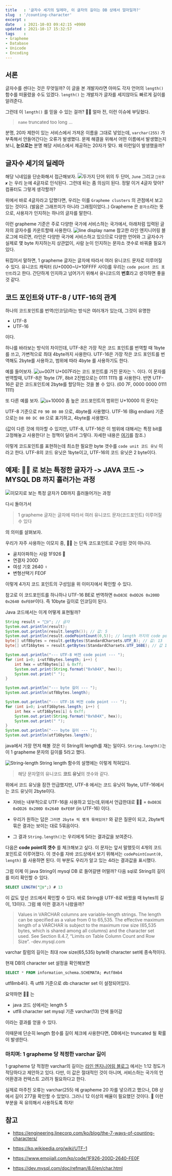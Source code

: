 ```yaml
---
title   : '글자수 세기의 딜레마, 이 글자의 길이는 DB 상에서 얼마일까?' 
slug  : '/counting-character'
excerpt : 
date    : 2021-10-03 09:42:15 +0900
updated : 2021-10-17 15:32:57
tags    : 
- Grapheme
- Database
- Unicode
- Encoding
---
```


## 서론 
글자수를 센다는 것은 무엇일까? 이 글을 본 개발자라면 아마도 각자 언어의 `length()` 함수를 떠올렸을 수도 있겠다. `length()` 는 개발자가 글자를 세지않아도 빠르게 길이를 알려준다. 

그런데 이 `length()` 를 믿을 수 있는 걸까? 🤦‍♀️ 얼마 전, 이런 이슈에 부딪혔다. 

> `name` truncated too long ... 

분명, 20자 제한이 있는 서비스에서 가져온 이름을 그대로 넣었는데, `varchar(255)` 가 부족해서 안들어간다는 오류가 발생했다. 문제 해결을 위해서 어떤 이름에서 발생했는지 보니, **눈으로는** 분명 해당 서비스에서 제공하는 20자가 맞다. 
왜 이런일이 발생했을까? 


## 글자수 세기의 딜레마 
해당 닉네임을 단순화해서 접근해보자. 
![두가지 단어](./count-01.png) 
위의 두 단어, `June` 그리고 `🏧〶㊄✘` 는 우리 눈에 4글자로 인식된다. 그런데 뒤는 좀 의심이 된다. 정말 이거 4글자 맞아? 컴퓨터도 그렇게 생각할까? 

위에서 바로 4글자라고 답했다면, 우리는 이를 `Grapheme clusters` 의 관점에서 보고 있는 것이다. (발음은 그래프미가 아니라 그래핌이었다..) Grapheme 은 `문자소`라는 뜻으로, 사용자가 인지하는 하나의 글자를 말한다. 

이런 grapheme 기준은 주로 다양한 국가에 서비스하는 국가에서, 아래처럼 입력된 글자의 글자수를 카운트할때 사용한다. 
![line display name](./count-03.png)
참고한 라인 엔지니어링 블로그에 따르면, 라인은 다양한 국가에 서비스하고 있으므로 다양한 언어와 그 글자수가 실제로 몇 byte 차지하는지 상관없이, 사람 눈이 인지하는 문자소 갯수로 바꿔줄 필요가 있다. 

뒤집어서 말하면, 1 grapheme 글자는 글자에 따라서 여러 유니코드 문자로 이루어질 수 있다. 
유니코드 캐릭터 (U+0000~U+10FFFF 사이)를 우리는 `code point 코드 포인트`라고 한다. 
간단하게 인지하고 넘어가기 위해서 유니코드의 **번호**라고 생각하면 좋을 것 같다.

## 코드 포인트와 UTF-8 / UTF-16의 관계 

하나의 코드포인트를 번역(인코딩)하는 방식은 여러개가 있는데, 그것이 유명한 
- UTF-8
- UTF-16 

이다. 

하나를 바라보는 방식의 차이인데, UTF-8은 가장 작은 코드 포인트를 번역할 때 1byte를 쓰고, 가변적으로 최대 4byte까지 사용한다. 
UTF-16은 가장 작은 코드 포인트를 번역해도 2byte를 사용하고, 범위에 따라 4byte 를 사용하기도 한다. 

예를 들어보자.
![u+007f](./count-08.png)
U+007F라는 코드 포인트를 가진 문자는 ␡ 이다. 
이 문자를 번역할때, UTF-8은 1byte (7F, 8bit 2진법으로는 0111 1111) 를 사용한다. 
반면 UTF-16은 같은 코드포인트에 2byte를 할당하는 것을 볼 수 있다. (00 7F, 0000 0000 0111 1111)


또 다른 예를 보자. 
![u+10000](./count-09.png)
좀 높은 코드포인트의 범위인 U+10000 의 문자는 

UTF-8 기준으로 `F0 90 80 80` 으로, 4byte를 사용했다. 
UTF-16 (Big endian) 기준으로는 `D8 00 DC 00` 으로 표기하고, 4byte를 사용했다. 

(값이 다른 것에 의아할 수 있지만, UTF-8, UTF-16은 이 범위에 대해서는 특정 bit를 고정해놓고 사용한다! 는 정책이 달라서 그렇다. 자세한 내용은 [여기](https://ko.wikipedia.org/wiki/UTF-1)를 참조.)

이렇게 코드포인트를 표현하는데 최소한 필요한 byte 갯수를 `code unit 코드 유닛` 이라고 한다. 
UTF-8의 코드 유닛은 1byte이고, UTF-16의 코드 유닛은 2 byte이다. 

## 예제: 🤦‍♀️ 로 보는 특정한 글자가 -> JAVA 코드 -> MYSQL DB 까지 흘러가는 과정
![이모지로 보는 특정 글자가 DB까지 흘러들어가는 과정](./count-10.png)

다시 돌아가서 
> 1 grapheme 글자는 글자에 따라서 여러 유니코드 문자(코드포인트) 이루어질 수 있다 

의 의미를 살펴보자. 

우리가 자주 사용하는 이모지 중, 🤦‍♀️ 는 단독 코드포인트로 구성된 것이 아니다. 
- 골치아파하는 사람 1F926 🤦
- 연결자   200D
- 여성 기호 2640 ♀︎
- 변형선택기 FEOF

이렇게 4가지 코드 포인트의 구성임을 위 이미지에서 확인할 수 있다.

참고로 이 코드포인트를 하나하나 UTF-16 BE로 번역하면 
`0xD83E 0xDD26 0x200D 0x2640 0xFE0F`이다. 즉 10byte 길이로 인코딩이 된다.

Java 코드에서는 이게 어떻게 표현될까? 

```java
String result = "🤦‍♀️"; // 글자
System.out.println(result);
System.out.println(result.length()); // 값: 5
System.out.println(result.codePointCount(0,5)); // length 까지의 code point 갯수 : 4 
byte[] utf8bytes = result.getBytes(StandardCharsets.UTF_8); // 값: 13
byte[] utf16bytes = result.getBytes(StandardCharsets.UTF_16BE); // 값 10

System.out.println("--- UTF-8 버전 code point --- ");
for (int i=0; i<utf8bytes.length; i++) {
    int hex = utf8bytes[i] & 0xff;
    System.out.print(String.format("0x%04X", hex));
    System.out.print(" ");
}

System.out.println("--- byte 길이 --- ");
System.out.println(utf8bytes.length);

System.out.println("--- UTF-16 버전 code point --- ");
for (int i=0; i<utf16bytes.length; i++) {
    int hex = utf16bytes[i] & 0xff;
    System.out.print(String.format("0x%04X", hex));
    System.out.print(" ");
}
System.out.println("--- byte 길이 --- ");
System.out.println(utf16bytes.length);
```

java에서 가장 먼저 해볼 것은 이 String의 length를 재는 일이다. `String.length()`는 이 1 grapheme 문자의 길이를 5라고 했다. 

![String-length](./count-12.png)
String length 함수의 설명에는 이렇게 적혀있다.

> 해당 문자열의 유니코드 **코드 유닛**의 갯수와 같다.

위에서 코드 유닛을 잠깐 언급했지만, UTF-8 에서는 코드 유닛이 1byte, UTF-16에서는 코드 유닛이 2byte이다. 

- 자바는 내부적으로 UTF-16을 사용하고 있는데,위에서 언급한대로 
🤦‍♀️ = `0xD83E 0xDD26 0x200D 0x2640 0xFE0F` (in UTF-16) 이다.

- 우리가 원하는 답은 `그러면 2byte 씩 몇개 묶여있어?` 와 같은 질문이 되고,
2byte씩 묶은 결과는 보이는 대로 5묶음이다.

- 그 결과 `String.length()`는 우리에게 5라는 결과값을 보여준다. 

다음은 **code point의 갯수** 를 체크해보고 싶다. 이 문자는 앞서 말했듯이 4개의 코드 포인트로 이루어졌다. 이 갯수를 자바 코드상에서 보기 위해서는 `codePointCount(0, length)` 를 사용하면 된다. 이 부분도 우리가 알고 있는 4라는 결과값을 표시했다. 

그럼 이제 이 java String이 mysql DB 로 들어갈땐 어떨까? 
다음 sql로 String의 길이를 미리 확인할 수 있다. 

```sql 
SELECT LENGTH("🤦‍♀️";) # 13
```


이 값도 앞선 코드에서 확인할 수 있다. 바로 String을 UTF-8로 바꿨을 때 bytes의 길이, 13이다.
그럼 왜 이런 결과가 나왔을까? 

> Values in VARCHAR columns are variable-length strings. The length can be specified as a value from 0 to 65,535. The effective maximum length of a VARCHAR is subject to the maximum row size (65,535 bytes, which is shared among all columns) and the character set used. See Section 8.4.7, “Limits on Table Column Count and Row Size”. -dev.mysql.com 

varchar 칼럼의 길이는 최대 row size(65,535) byte와 character set에 종속적이다.

현재 DB의 character set 설정을 확인해보면 
```sql 
SELECT * FROM information_schema.SCHEMATA; #utf8mb4
```
utf8mb4다. 즉 utf8 기준으로 db character set 이 설정되어있다. 

요약하면 🤦‍♀️ 는 

- java 코드 상에서는 length 5
- utf8 character set mysql 기준 varchar(13) 안에 들어감

이라는 결과를 얻을 수 있다. 

이때문에 단순히 length 함수를 길이 체크에 사용한다면,
DB에서는 truncated 될 확률이 발생한다. 

### 마치며: 1 grapheme 당 적정한 varchar 길이 

1 grapheme 당 적정한 varchar의 길이는 [라인 엔지니어링 블로그](https://engineering.linecorp.com/ko/blog/the-7-ways-of-counting-characters/) 에서는 1:12 정도가 적당하다고 제안하고 있다. 다만, 이 값은 절대적인 것이 아니며, 서비스하는 국가의 언어환경과 컨텍스트 고려가 필요하다고 한다. 

실제로 마주친 오류는 varchar(255) 에 grapheme 20 자를 넣으려고 했으나, DB 상에서 길이 277을 확인할 수 있었다. 그러니 12 이상의 배율이 필요했던 것이다. 🤔
이런 부분을 꼭 유의해서 사용하도록 하자! 


## 참고 

- https://engineering.linecorp.com/ko/blog/the-7-ways-of-counting-characters/

- https://ko.wikipedia.org/wiki/UTF-1

- https://www.emojiall.com/ko/code/1F926-200D-2640-FE0F

- https://dev.mysql.com/doc/refman/8.0/en/char.html
